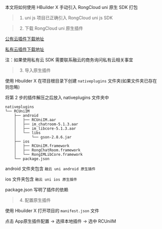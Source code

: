 本文将如何使用 HBuilder X 手动引入 RongCloud uni 原生 SDK 打包

> 1. uni js 项目已正确引入 RongCloud uni js SDK

> 2. 下载 RongCloud uni 原生插件

[公有云插件下载地址](https://downloads.rongcloud.cn/RongCloud_uniapp_IMLib_5.1.3.zip)

[私有云插件下载地址](https://downloads.rongcloud.cn/RongCloud_uniapp_IMLib_Private_5.1.3.zip)

注：如果使用私有云 SDK 需要联系融云的商务询问私有云相关事宜

> 3. 导入原生插件

使用 Hbuilder X 在项目根目录下创建 `nativeplugins` 文件夹(如果文件夹已存在则忽略)

将第 2 步的插件解压之后放入 nativeplugins 文件夹中

```
nativeplugins
└── RCUniIM
    ├── android
    │   ├── RCUniIM.aar
    │   ├── im_chatroom-5.1.3.aar
    │   ├── im_libcore-5.1.3.aar
    │   └── libs
    │       └── gson-2.8.6.jar
    ├── ios
    │   ├── RCUniIM.framework
    │   ├── RongChatRoom.framework
    │   └── RongIMLibCore.framework
    └── package.json
```

android 文件夹包含 `融云 uni android 原生插件`

ios 文件夹包含 `融云 uni ios 原生插件`

package.json 写明了插件的依赖

> 4. 配置原生插件

使用 Hbuilder X 打开项目的 `manifest.json` 文件

点击 App原生插件配置 -> 选择本地插件 -> 选中 RCUniIM